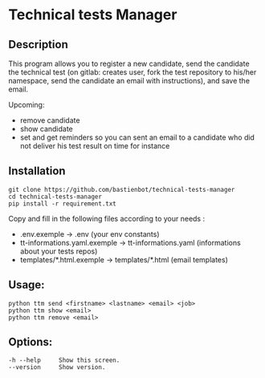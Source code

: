 # Technical tests Manager

## Description
This program allows you to register a new candidate, send the candidate the technical test (on gitlab: creates user, fork the test repository to his/her namespace, send the candidate an email with instructions), and save the email.

Upcoming:
- remove candidate
- show candidate
- set and get reminders so you can sent an email to a candidate who did not deliver his test result on time for instance

## Installation
```
git clone https://github.com/bastienbot/technical-tests-manager
cd technical-tests-manager
pip install -r requirement.txt
```

Copy and fill in the following files according to your needs :
- .env.exemple -> .env (your env constants)
- tt-informations.yaml.exemple -> tt-informations.yaml (informations about your tests repos)
- templates/\*.html.exemple -> templates/\*.html (email templates)

## Usage:
  ```
  python ttm send <firstname> <lastname> <email> <job>
  python ttm show <email>
  python ttm remove <email>
  ```

## Options:
  ```
  -h --help     Show this screen.
  --version     Show version.
  ```